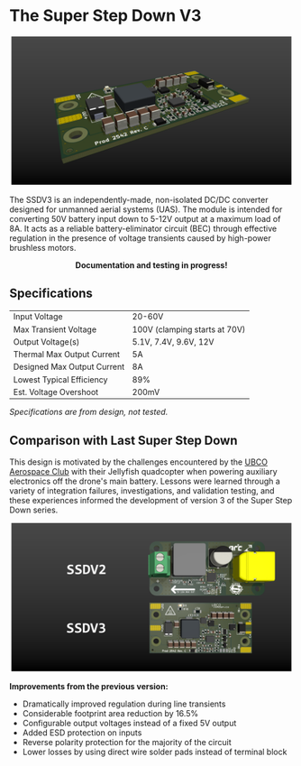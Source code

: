 # The Super Step Down V3

![Top View](kicad/SSDV3_board_snazzy.png)

The SSDV3 is an independently-made, non-isolated DC/DC converter designed for unmanned aerial systems (UAS). The module is intended for converting 50V battery input down to 5-12V output at a maximum load of 8A. It acts as a reliable battery-eliminator circuit (BEC) through effective regulation in the presence of voltage transients caused by high-power brushless motors.

<center><b>Documentation and testing in progress!</b></center>

## Specifications

<table><tbody>
  <tr>
    <td>Input Voltage</td>
    <td>20-60V</td>
  </tr>
  <tr>
    <td>Max Transient Voltage</td>
    <td>100V (clamping starts at 70V)</td>
  </tr>
  <tr>
    <td>Output Voltage(s)</td>
    <td>5.1V, 7.4V, 9.6V, 12V</td>
  </tr>
  <tr>
    <td>Thermal Max Output Current</td>
    <td>5A</td>
  </tr>
  <tr>
    <td>Designed Max Output Current</td>
    <td>8A</td>
  </tr>
  <tr>
    <td>Lowest Typical Efficiency</td>
    <td>89%</td>
  </tr>
  <tr>
    <td>Est. Voltage Overshoot</td>
    <td>200mV</td>
  </tr>
</tbody>
</table>

*Specifications are from design, not tested.*

## Comparison with Last Super Step Down

This design is motivated by the challenges encountered by the [UBCO Aerospace Club](https://github.com/UBCOAerospaceClub) with their Jellyfish quadcopter when powering auxiliary electronics off the drone's main battery. Lessons were learned through a variety of integration failures, investigations, and validation testing, and these experiences informed the development of version 3 of the Super Step Down series.

![Comparison](kicad/SSDV3_comparison_gimp.png)

**Improvements from the previous version:**

- Dramatically improved regulation during line transients
- Considerable footprint area reduction by 16.5%
- Configurable output voltages instead of a fixed 5V output
- Added ESD protection on inputs
- Reverse polarity protection for the majority of the circuit
- Lower losses by using direct wire solder pads instead of terminal block
